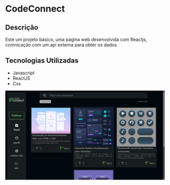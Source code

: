 # CodeConnect

## Descrição

Este um projeto básico, uma  página web desenvolvida com Reactjs, comnicação com um api externa para obter os dados

## Tecnologias Utilizadas
* Javascript
* ReactJS
* Css

![Tela principal](./public/Captura%20de%20tela%20de%202024-10-26%2001-08-04.png)

